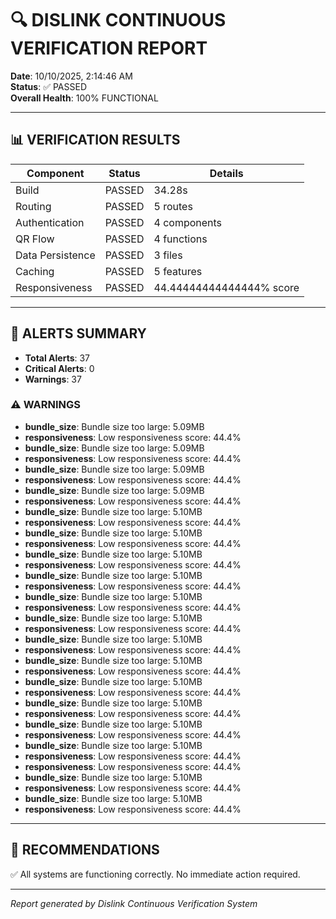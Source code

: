 # 🔍 DISLINK CONTINUOUS VERIFICATION REPORT

**Date**: 10/10/2025, 2:14:46 AM  
**Status**: ✅ PASSED  
**Overall Health**: 100% FUNCTIONAL

---

## 📊 VERIFICATION RESULTS

| Component | Status | Details |
|-----------|--------|---------|
| Build | PASSED | 34.28s |
| Routing | PASSED | 5 routes |
| Authentication | PASSED | 4 components |
| QR Flow | PASSED | 4 functions |
| Data Persistence | PASSED | 3 files |
| Caching | PASSED | 5 features |
| Responsiveness | PASSED | 44.44444444444444% score |

---

## 🚨 ALERTS SUMMARY

- **Total Alerts**: 37
- **Critical Alerts**: 0
- **Warnings**: 37




### ⚠️ WARNINGS

- **bundle_size**: Bundle size too large: 5.09MB
- **responsiveness**: Low responsiveness score: 44.4%
- **bundle_size**: Bundle size too large: 5.09MB
- **responsiveness**: Low responsiveness score: 44.4%
- **bundle_size**: Bundle size too large: 5.09MB
- **responsiveness**: Low responsiveness score: 44.4%
- **bundle_size**: Bundle size too large: 5.09MB
- **responsiveness**: Low responsiveness score: 44.4%
- **bundle_size**: Bundle size too large: 5.10MB
- **responsiveness**: Low responsiveness score: 44.4%
- **bundle_size**: Bundle size too large: 5.10MB
- **responsiveness**: Low responsiveness score: 44.4%
- **bundle_size**: Bundle size too large: 5.10MB
- **responsiveness**: Low responsiveness score: 44.4%
- **bundle_size**: Bundle size too large: 5.10MB
- **responsiveness**: Low responsiveness score: 44.4%
- **bundle_size**: Bundle size too large: 5.10MB
- **responsiveness**: Low responsiveness score: 44.4%
- **bundle_size**: Bundle size too large: 5.10MB
- **responsiveness**: Low responsiveness score: 44.4%
- **bundle_size**: Bundle size too large: 5.10MB
- **responsiveness**: Low responsiveness score: 44.4%
- **bundle_size**: Bundle size too large: 5.10MB
- **responsiveness**: Low responsiveness score: 44.4%
- **bundle_size**: Bundle size too large: 5.10MB
- **responsiveness**: Low responsiveness score: 44.4%
- **bundle_size**: Bundle size too large: 5.10MB
- **responsiveness**: Low responsiveness score: 44.4%
- **bundle_size**: Bundle size too large: 5.10MB
- **responsiveness**: Low responsiveness score: 44.4%
- **bundle_size**: Bundle size too large: 5.10MB
- **responsiveness**: Low responsiveness score: 44.4%
- **responsiveness**: Low responsiveness score: 44.4%
- **bundle_size**: Bundle size too large: 5.10MB
- **responsiveness**: Low responsiveness score: 44.4%
- **bundle_size**: Bundle size too large: 5.10MB
- **responsiveness**: Low responsiveness score: 44.4%


---

## 🎯 RECOMMENDATIONS

✅ All systems are functioning correctly. No immediate action required.

---

*Report generated by Dislink Continuous Verification System*
